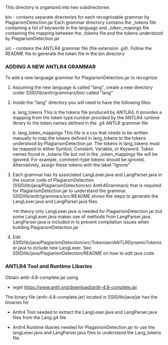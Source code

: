 This directory is organized into two subdirectories

bin - contains separate directories for each recognizable grammar by
      PlagiarismDetection.jar Each grammar directory contains
      the _tokens file containing a list of keywords in
      the language and _token_mapings file containing the mapping between the _tokens file and the tokens understood by PlagiarismDetection.jar

src - contains the ANTLR4 grammar file (file extension .g4). Follow the README 
      file to generate the token file in the bin directory

### ADDING A NEW ANTLR4 GRAMMAR

To add a new language grammar for PlagiarismDetection.jar to recognize:

1. Assuming the new language is called "lang", create a new directory
   under SSID/lib/antlr/grammars/bin/ called "lang"

2. Inside the "lang" directory you will need to have the following files:

   a. lang_tokens
      This is the tokens file produced by ANTLR4. It provides a mapping
      from the token type number provided by the ANTLR4 runtime library to
      the token names defined in the .g4 ANTLR grammar file

   b. lang_token_mappings
      This file is a csv that needs to be written manually to map
      the tokens defined in lang_tokens to the tokens understood by
      PlagiarismDetection.jar. The tokens in lang_tokens must be mapped
      to either Symbol, Constant, Variable, or Keyword. Token names found
      in _tokens file but not in the _token_mappings file will be ignored.
      For example, comment-type tokens should be ignored. Alternatively,
      assign these tokens with the label "Ignore"

3. Each grammar has its associated LangLexer.java and LangParser.java in the source code of PlagiarsmDetection (SSID/lib/java/PlagiarismDetection/src Antlr4Grammars) that is required for PlagiarismDetection.jar to understand the grammar. SSID/lib/antlr/grammars/src/README shows the steps to generate the LangLexer.java and LangParser.java files.

   *In theory only LangLexer.java is needed for PlagiarismDetection.jar but some LangLexer.java makes use of methods from LangParser.java. LangParser.java is included in to prevent compilation issues when building PlagiarismDetection.jar

4. Edit SSID/lib/java/PlagiarismDetection/src/Tokenizer/ANTLRDynamicTokenizer.java to include new LangLexer. See SSID/lib/java/PlagiarismDetection/README 
on how to edit java code.

### ANTLR4 Tool and Runtime Libaries

Obtain antlr-4.8-complete.jar using
 - wget https://www.antlr.org/download/antlr-4.8-complete.jar

The binary file (antlr-4.8-complete.jar) located in SSID/lib/java/jar
has the binaries for 
   - Antlr4 Tool needed to extract the LangLexer.java and LangParser.java files 
   from the Lang.g4 file

   - Antlr4 Runtime libaries needed for PlagairismDetection.jar to use 
   the langLexer.java and LangParser.java files to understand the Lang_tokens file.